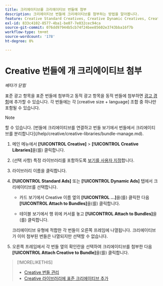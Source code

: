 ```yaml
---
title: 크리에이티브를 크리에이티브 번들에 첨부
description: 크리에이티브 번들에 크리에이티브를 첨부하는 방법을 알아봅니다.
feature: Creative Standard Creatives, Creative Dynamic Creatives, Creative Bundles
exl-id: 833c4102-8577-4ba1-be07-7e032cec94ca
source-git-commit: 076dd97944b5cb74f24bee85602e3743bba16f7b
workflow-type: tm+mt
source-wordcount: '178'
ht-degree: 0%

---
```


# Creative 번들에 <!-- and detach -->개 크리에이티브 첨부

*베타가 닫힘*

<!-- Edit all, including the metadata and title, plus the links within TOC and bundle-manage.md, once this feature is available.  -->

표준 광고 항목을 표준 번들에 첨부하고 동적 광고 항목을 동적 번들에 첨부하면 [광고 경험](/help/creative/experiences/experience-about.md)에 추가할 수 있습니다. 각 번들에는 각 \[creative size + language\] 조합 중 하나만 포함될 수 있습니다.

<!--
You can also detach a creative from a bundle to remove the association between the two, so that the creative is no longer used for experiences that target the bundle. Detaching a creative from the bundle doesn't delete the creative from the Creatives tab in your creative library.
-->

>[!NOTE]
>
><!-- also -->할 수 있습니다. [번들에 크리에이티브를 연결하고 번들 보기에서 번들에서 크리에이티브를 분리합니다](/help/creative/creative-libraries/bundle-manage.md).

<!-- Hide header until second procedure is available:

## Attach creatives to creative bundles

-->

1. 메인 메뉴에서 **[!UICONTROL Creative]** > **[!UICONTROL Creative Libraries]**&#x200B;을(를) 클릭합니다.

1. (선택 사항) 특정 라이브러리를 포함하도록 [보기를 사용자 지정](/help/creative/introduction/customize-data-views.md)합니다.

1. 라이브러리 이름을 클릭합니다.

1. **[!UICONTROL Standard Ads]** 또는 **[!UICONTROL Dynamic Ads]** 탭에서 크리에이티브를 선택합니다.

   * 카드 보기에서 Creative 이름 옆의 **[!UICONTROL ...]**&#x200B;을(를) 클릭한 다음 **[!UICONTROL Attach to Bundles]**&#x200B;을(를) 클릭합니다.

   * 테이블 보기에서 행 위에 커서를 놓고 **[!UICONTROL Attach to Bundles]**&#x200B;을(를) 클릭합니다.

   크리에이티브 유형에 적합한 각 번들이 오른쪽 프레임에 나열됩니다. 크리에이티브가 이미 첨부된 번들은 나열되지만 선택할 수 없습니다.

1. 오른쪽 프레임에서 각 번들 옆의 확인란을 선택하여 크리에이티브를 첨부한 다음 **[!UICONTROL Attach Creative to Bundle]**&#x200B;을(를) 클릭합니다.

<!-- Verify and edit all of the following, including the command names and where they're available -- not in UI yet as of 1/17. I'm not sure what the UI will really look like.

## Detach creatives from a creative bundle

1. In the main menu, click **[!UICONTROL Creative]**3/4> **[!UICONTROL Creative Libraries]**.

1. (Optional) [Customize the view](/help/creative/introduction/customize-data-views.md) to include specific libraries.

1. Click the library name.

1. Click the **[!UICONTROL Standard Ads]** or **[!UICONTROL Dynamic Ads]** tab.

1. Select the creative:

   * In card view, click **[!UICONTROL ...]** next to the creative name, and then click **[!UICONTROL Attach/Detach from Bundle]**.
     
   * In table view, hold the cursor over the row and click **[!UICONTROL Attach/Detach from Bundle]**.

   Each bundle that's eligible for the creative type is listed in the right frame. For bundles to which the creative is already attached, the check box is selected. To detach the creative for a bundle, deselect the check box.

1. In the right frame, deselect the check box next to each bundle from which to remove the creative, and then click **[!UICONTROL Attach Creatives to Bundle]**.

-->

<!-- What this should be like, but I don't think this will be implemented:

1. Select the creative:

   * In card view, click **[!UICONTROL ...]** next to the creative name, and then click **[!UICONTROL Detach from Bundle]**.
     
   * In table view, hold the cursor over the row and click **[!UICONTROL Detach from Bundle]**.

   Each bundle that's eligible for the creative type is listed in the right frame. Bundles to which the creative is already attached are listed but not selectable.

1. In the right frame, select the check box next to each bundle from which to remove the creative, and then click **[!UICONTROL Detach Creatives from Bundle]**.

1. Select the creative:

   * In card view, click **[!UICONTROL ...]** next to the creative name, and then click **[!UICONTROL Detach from Bundle]**.
     
   * In table view, hold the cursor over the row and click **[!UICONTROL Detach from Bundle]**.

   Each bundle that's eligible for the creative type is listed in the right frame. Bundles to which the creative is already attached are listed but not selectable.

1. In the right frame, select the check box next to each bundle from which to remove the creative, and then click **[!UICONTROL Detach Creatives from Bundle]**.

-->

>[!MORELIKETHIS]
>
>* [Creative 번들 관리](/help/creative/creative-libraries/bundle-manage.md)
>* [Creative 라이브러리에 표준 크리에이티브 추가](creative-add-standard.md)
